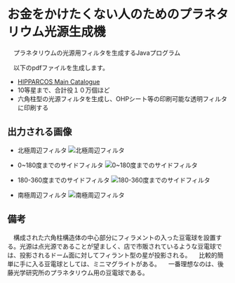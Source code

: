 # お金をかけたくない人のためのプラネタリウム光源生成機
　プラネタリウムの光源用フィルタを生成するJavaプログラム

　以下のpdfファイルを生成します。
- [HIPPARCOS Main Catalogue](https://heasarc.gsfc.nasa.gov/w3browse/all/hipparcos.html)
- 10等星まで、合計役１０万個ほど
- 六角柱型の光源フィルタを生成し、OHPシート等の印刷可能な透明フィルタに印刷する

## 出力される画像
- 北極周辺フィルタ
![北極周辺フィルタ](https://github.com/wataru-nakamura/my_images_wataru_nakamura/blob/master/planetarium_filter_generator_java/images_north.jpg)

- 0~180度までのサイドフィルタ
![0~180度までのサイドフィルタ](https://github.com/wataru-nakamura/my_images_wataru_nakamura/blob/master/planetarium_filter_generator_java/images_0_180.jpg)

- 180-360度までのサイドフィルタ
![180-360度までのサイドフィルタ](https://github.com/wataru-nakamura/my_images_wataru_nakamura/blob/master/planetarium_filter_generator_java/images_180_360.jpg)

- 南極周辺フィルタ
![南極周辺フィルタ](https://github.com/wataru-nakamura/my_images_wataru_nakamura/blob/master/planetarium_filter_generator_java/images_south.jpg)

## 備考
　構成された六角柱構造体の中心部分にフィラメントの入った豆電球を設置する。光源は点光源であることが望ましく、店で市販されているような豆電球では、投影されるドーム面に対してフィラント型の星が投影される。
　比較的簡単に手に入る豆電球としては、ミニマグライトがある。
　一番理想なのは、後藤光学研究所のプラネタリウム用の豆電球である。

